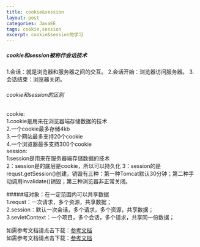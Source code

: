 ```yaml
---
title: cookie&session
layout: post
categories: JavaEE
tags: cookie,session
excerpt: cookie&session的学习
---
```

##### cookie和session被称作会话技术   
   1.会话：就是浏览器和服务器之间的交互。
   2.会话开始：浏览器访问服务器。
   3.会话结束：浏览器关闭。
###### cookie和session的区别   
cookie:      
   1.cookie是用来在浏览器端存储数据的技术     
   2.一个cookie最多存储4kb   
   3.一个网站最多支持20个cookie   
   4.一个浏览器最多支持300个cookie   
session:   
   1:session是用来在服务器端存储数据的技术   
   2：session是的底层是cookie，所以可以持久化    3：session的是requst.getSession()创建，销毁有三种：第一种Tomcat默认30分钟；第二种手动调用invalidate()销毁；第三种浏览器非正常关闭。   
   
#####域对象：在一定范围内可以共享数据   
   1.requst：一次请求，多个资源，共享数据；   
   2.session：默认一次会话，多个请求，多个资源，共享数据；   
   3.sevletContext：一个项目，多个会话，多个请求，共享同一份数据；   
   

	

   
如需参考文档请点击下载：[参考文档](/assets/cookie&session/day05-cookie&session.pdf)        
如需参考文档请点击下载：[参考文档](/assets/cookie&session/day05扩-session实现关闭浏览器继续可以访问数据.pdf)     
 
